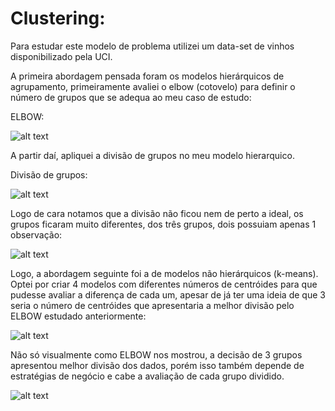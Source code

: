 # Clustering:

Para estudar este modelo de problema utilizei um data-set de vinhos disponibilizado pela UCI.

A primeira abordagem pensada foram os modelos hierárquicos de agrupamento, primeiramente avaliei o elbow (cotovelo) para definir o número de grupos que se adequa ao meu caso de estudo:

ELBOW:

![alt text](https://scontent.fcgh16-1.fna.fbcdn.net/v/t1.6435-9/242700021_4679185182126543_3512743740040760858_n.jpg?_nc_cat=100&_nc_rgb565=1&ccb=1-5&_nc_sid=730e14&_nc_eui2=AeF6LrYs5T5XGa3eNT1-R1O0679PE07g9gbrv08TTuD2BmB4cUJtJ7vf7_51AhBk4wNVTJcSHA4aNvoDDQWEF7lb&_nc_ohc=MvuulyMS-5QAX-lWSuP&_nc_ht=scontent.fcgh16-1.fna&oh=be1e26eb3ed412b90e6bae18cc2d9826&oe=616FDFDC)

A partir daí, apliquei a divisão de grupos no meu modelo hierarquico.

Divisão de grupos:

![alt text](https://scontent.fcgh16-1.fna.fbcdn.net/v/t1.6435-9/242461962_4679189345459460_8269510127269278401_n.jpg?_nc_cat=104&_nc_rgb565=1&ccb=1-5&_nc_sid=730e14&_nc_eui2=AeG7kaF1SNY0rL_smgR3JbGXtOuXcmc363e065dyZzfrd5et_9axc6aBus3oMniUmiDuQHfpFMswOr0811YHdwQO&_nc_ohc=yUhiqesjaWsAX9nZ5Fy&_nc_ht=scontent.fcgh16-1.fna&oh=540bf942b3cb6ff772f0dd16bc99cdb5&oe=61700209)

Logo de cara notamos que a divisão não ficou nem de perto a ideal, os grupos ficaram muito diferentes, dos três grupos, dois possuiam apenas 1 observação: 

![alt text](https://scontent.fcgh16-1.fna.fbcdn.net/v/t1.6435-9/242532004_4679188858792842_7639171741690818525_n.jpg?_nc_cat=105&_nc_rgb565=1&ccb=1-5&_nc_sid=730e14&_nc_eui2=AeFVZZhkeXXekh92oW1QjBwAvV4pzTKNfDW9XinNMo18Nfihk55PZZXf3hVDbnJPgf_QPKDWkqWXJKXzt-p7nNAk&_nc_ohc=rx7IBleSIUAAX-xxP7o&_nc_ht=scontent.fcgh16-1.fna&oh=5460f5c705f632ad15f0e83c2bfe29fc&oe=6170F9A6)

Logo, a abordagem seguinte foi a de modelos não hierárquicos (k-means).
Optei por criar 4 modelos com diferentes números de centróides para que pudesse avaliar a diferença de cada um, apesar de já ter uma ideia de que 3 seria o número de centróides que apresentaria a melhor divisão pelo ELBOW estudado anteriormente:

![alt text](https://scontent.fcgh16-1.fna.fbcdn.net/v/t1.6435-9/242491039_4679192782125783_2371432011498097557_n.jpg?_nc_cat=105&_nc_rgb565=1&ccb=1-5&_nc_sid=730e14&_nc_eui2=AeF2nWBIXmR_JTHcmzEf7PlQp1wu37rmrQ2nXC7fuuatDe7v67KdGHNq5wECUL-6nu0ibSSju_fsc6HdVIDG-IFg&_nc_ohc=Z-UO6xg5AzEAX9C6XWh&_nc_ht=scontent.fcgh16-1.fna&oh=df861c024376045e00eaf692bb4fda58&oe=6170948E)

Não só visualmente como ELBOW nos mostrou, a decisão de 3 grupos apresentou melhor divisão dos dados, porém isso também depende de estratégias de negócio e cabe a avaliação de cada grupo dividido.

![alt text](https://scontent.fcgh16-1.fna.fbcdn.net/v/t1.6435-9/242489214_4679215682123493_3541488769833481008_n.jpg?_nc_cat=106&_nc_rgb565=1&ccb=1-5&_nc_sid=730e14&_nc_eui2=AeGlGYV214GkRPXW6GqfF9DzJEXVILZWWPkkRdUgtlZY-WymFU0u-IsKzBqhaz2ITToqqZXrwSLVM2g73njJ6AV_&_nc_ohc=qJdCf5DeRGQAX9qBfao&_nc_ht=scontent.fcgh16-1.fna&oh=b41b910218b445fd241bac79378d3efb&oe=616EDCB0)
